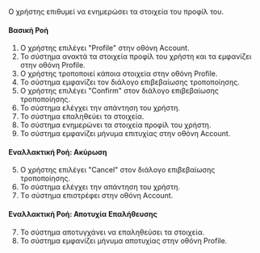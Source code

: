 Ο χρήστης επιθυμεί να ενημερώσει τα στοιχεία του προφίλ του.

#### Βασική Ροή

1. Ο χρήστης επιλέγει "Profile" στην οθόνη Account.
2. Το σύστημα ανακτά τα στοιχεία προφίλ του χρήστη και τα εμφανίζει στην οθόνη Profile.
3. Ο χρήστης τροποποιεί κάποια στοιχεία στην οθόνη Profile.
4. Το σύστημα εμφανίζει τον διάλογο επιβεβαίωσης τροποποίησης.
5. Ο χρήστης επιλέγει "Confirm" στον διάλογο επιβεβαίωσης τροποποίησης.
6. Το σύστημα ελέγχει την απάντηση του χρήστη.
7. Το σύστημα επαληθεύει τα στοιχεία.
8. To σύστημα ενημερώνει τα στοιχεία προφίλ του χρήστη.
9. Το σύστημα εμφανίζει μήνυμα επιτυχίας στην οθόνη Account.

#### Εναλλακτική Ροή: Ακύρωση

5. Ο χρήστης επιλέγει "Cancel" στον διάλογο επιβεβαίωσης τροποποίησης.
6. Το σύστημα ελέγχει την απάντηση του χρήστη.
7. Τo σύστημα επιστρέφει στην οθόνη Account.

#### Εναλλακτική Ροή: Αποτυχία Επαλήθευσης

7. Το σύστημα αποτυγχάνει να επαληθεύσει τα στοιχεία.
8. Το σύστημα εμφανίζει μήνυμα αποτυχίας στην οθόνη Profile.
